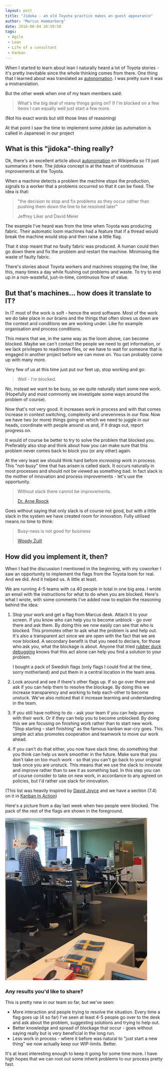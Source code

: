 ```yaml
---
layout: post
title: "Jidoka - an old Toyota practice makes an guest appearance"
author: "Marcus Hammarberg"
date: 2016-06-04 20:59:58
tags:
 - Agile
 - Lean
 - Life of a consultant
 - Kanban
---
```


When I started to learn about lean I naturally heard a lot of Toyota stories - it's pretty inevitable since the whole thinking comes from there. One thing that I learned about was translated as [autonomation](https://en.wikipedia.org/wiki/Autonomation). I was pretty sure it was a mistranslation.

But the other week when one of my team members said:

> What's the big deal of many things going on? If I'm blocked on a few items I can equally well just start a few more.

(Not his exact words but still those lines of reasoning)

At that point I saw the time to implement some *jidoka* (as automation is called in Japanese) in our project

<!-- excerpt-end -->

## What is this "jidoka"-thing really?

Ok, there's an excellent article about [autonomation](https://en.wikipedia.org/wiki/Autonomation) on Wikipedia so I'll just summaries it here. The jidoka concept is at the heart of continuous improvements at the Toyota.

When a machine detects a problem the machine stops the production, signals to a worker that a problems occurred so that it can be fixed. The idea is that:

> "the decision to stop and fix problems as they occur rather than pushing them down the line to be resolved later"
>
> Jeffrey Liker and David Meier

The example I've heard was from the time when Toyota was producing fabric. Their automatic loom machines had a feature that if a thread would break the machine would stop and then raise a little flag.

That it stop meant that no faulty fabric was produced. A human could then go down there and fix the problem and restart the machine. Minimising the waste of faulty fabric.

There's stories about Toyota workers and machines stopping the line, like this, many times a day while flushing out problems and waste. To try to end up in a non-wasteful, just-in-time, continuous flow of value.

## But that's machines… how does it translate to IT?

In IT most of the work is soft - hence the word software. Most of the work we do take place in our brains and the things that often slows us down are the context and conditions we are working under. Like for example organisation and process conditions.

This means that we, in the same way as the loom above, can become blocked. Maybe we can't contact the people we need to get information, or we lack privileges to read/move files, or we have to wait for someone that is engaged in another project before we can move on. You can probably come up with many more.

Very few of us at this time just put our feet up, stop working and go:

> Well - I'm blocked.

No, instead we want to be busy, so we quite naturally start some new work. (Hopefully and most commonly we investigate some ways around the problem of course).

Now that's not very good. It increases work in process and with that comes increase in context switching, complexity and unevenness in our flow. Now we have two (or more) things going on which we need to juggle in our heads, coordinate with people around us and, if it drags out, report progress on.

It would of course be better to try to solve the problem that blocked you. Preferably also stop and think about how you can make sure that this problem never comes back to block you (or any other) again.

At the very least we should think hard before *increasing* work in process. This "not-busy" time that has arisen is called slack. It occurs naturally in most processes and should not be viewed as something bad. In fact slack is the mother of innovation and process improvements - let's use the opportunity.

> Without slack there cannot be improvements.
>
> [Dr. Arne Roock](http://twitter.com/arneroock)

Goes without saying that only slack is of course not good, but with a little slack in the system we have created room for innovation. Fully utilised means no time to think:

> Busy-ness is not good for business
>
> [Woody Zuill](https://twitter.com/woodyzuill)


## How did you implement it, then?

When I had the discussion I mentioned in the beginning, with my coworker I saw an opportunity to implement the flags from the Toyota loom for real. And we did. And it helped us. A little at least.

We are running 4-5 teams with ca 40 people in total in one big area. I wrote an email with the instructions for what to do when you are blocked. Here's what I wrote, with some comments I've added now to explain the reasoning behind the idea:

1. Stop your work and get a flag from Marcus desk. Attach it to your screen. If you know who can help you to become unblock - go over there and ask them.
   By doing this we now easily can see that who is blocked. This promotes other to ask what the problem is and help out. It's also a transparent act since we are open with the fact that we are now blocked.
   A secondary benefit is that you need to declare, for those who ask you, what the blockage is about. Anyone that tried [rubber duck debugging](http://www.rubberduckdebugging.com/) knows that this act alone can help you find a solution to your problem.

   I bought a pack of Swedish flags (only flags I could find at the time, sorry motherland) and put them in a central location in the team area.

2. Look around and see if there's other flags up. If so go over there and ask if you can help them to resolve the blockage.
   By doing this we increase transparency and working to help each-other to become unstuck. We've also noticed that it increase learning and understanding in the team.

3. If you still have nothing to do - ask your team if you can help anyone with their work. Or if they can help you to become unblocked.
   By doing this we are focusing on finishing work rather than to start new work. "Stop starting - start finishing" as the famous kanban war-cry goes. This simple act also promotes cooperation and teamwork to move our work ahead.

4. If you can't do that either, you now have slack time; do something that you think can help us work smoother in the future. Make sure that you don't take on too much work - so that you can't go back to your original task once you are unstuck.
   This means that we use the slack to innovate and improve rather than to see it as something bad. In this step you can of course consider to take on new work, in accordance to any agreed on policies, but I'd rather use slack for innovation.


(This list was heavily inspired by [David Joyce](https://leanandkanban.wordpress.com/about/) and we have a section (7.4) on it in [Kanban In Action](http://bit.ly/theKanbanBook))

Here's a picture from a day last week when two people were blocked. The pack of the rest of the flags are shown in the foreground.

![Two people blocked](/img/twoJidokaFlagsUp.png)

### Any results you'd like to share?

This is pretty new in our team so far, but we've seen:

* More interaction and people trying to resolve the situation. Every time a flag goes up (4 so far) I've seen at least 4-5 people go over to the desk and ask about the problem, suggesting solutions and trying to help out.
* Better knowledge and spread of blockage that occur - goes without saying really but is very beneficial in the long run.
* Less work in process - where it before was natural to "just start a new thing" we now actually keep our WIP-limits. Better.

It's at least interesting enough to keep it going for some time more. I have high hopes that we can root out some inherit problems to our process pretty fast.